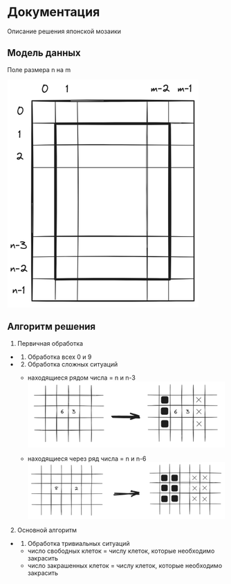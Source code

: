 # Документация

Описание решения японской мозаики

## Модель данных

Поле размера n на m

![alt text](documentation/поле.png)

## Алгоритм решения

1. Первичная обработка

+ 1. Обработка всех 0 и 9

+ 2. Обработка сложных ситуаций

    - находящиеся рядом числа = n и n-3
    ![alt text](documentation/ситуация_1.png)

    - находящиеся через ряд числа = n и n-6
    ![alt text](documentation/ситуация_2.png)

2. Основной алгоритм

+ 1. Обработка тривиальных ситуаций

    - число свободных клеток = числу клеток, которые необходимо закрасить
    - число закрашенных клеток = числу клеток, которые необходимо закрасить
